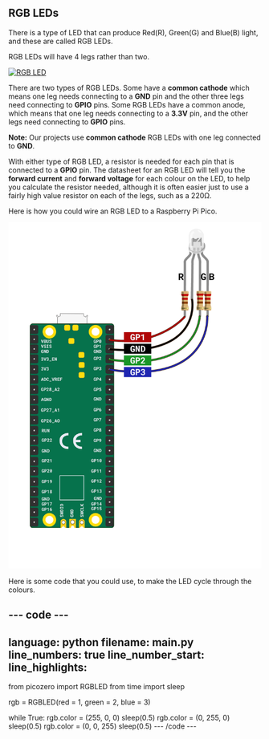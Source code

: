 ## RGB LEDs

There is a type of LED that can produce Red(R), Green(G) and Blue(B) light, and these are called RGB LEDs.

RGB LEDs will have 4 legs rather than two.

<a title="oomlout, CC BY-SA 2.0 &lt;https://creativecommons.org/licenses/by-sa/2.0&gt;, via Wikimedia Commons" href="https://commons.wikimedia.org/wiki/File:RGB_LED.jpg"><img width="512" alt="RGB LED" src="https://upload.wikimedia.org/wikipedia/commons/thumb/f/f1/RGB_LED.jpg/512px-RGB_LED.jpg"></a>

There are two types of RGB LEDs. Some have a **common cathode** which means one leg needs connecting to a **GND** pin and the other three legs need connecting to **GPIO** pins. Some RGB LEDs have a common anode, which means that one leg needs connecting to a **3.3V** pin, and the other legs need connecting to **GPIO** pins.

**Note:** Our projects use **common cathode** RGB LEDs with one leg connected to **GND**.

With either type of RGB LED, a resistor is needed for each pin that is connected to a **GPIO** pin. The datasheet for an RGB LED will tell you the **forward current** and **forward voltage** for each colour on the LED, to help you calculate the resistor needed, although it is often easier just to use a fairly high value resistor on each of the legs, such as a 220Ω.

Here is how you could wire an RGB LED to a Raspberry Pi Pico.

![Raspberry Pi Pico wired to an RGB LED through GPIO pins 1 - 3 and to GND](images/rgb-led-diagram.png)

Here is some code that you could use, to make the LED cycle through the colours.

--- code ---
---
language: python
filename: main.py
line_numbers: true
line_number_start: 
line_highlights: 
---
from picozero import RGBLED
from time import sleep

rgb = RGBLED(red = 1, green = 2, blue = 3)

while True:
    rgb.color = (255, 0, 0)
    sleep(0.5)
    rgb.color = (0, 255, 0)
    sleep(0.5)
    rgb.color = (0, 0, 255)
    sleep(0.5)
--- /code ---

